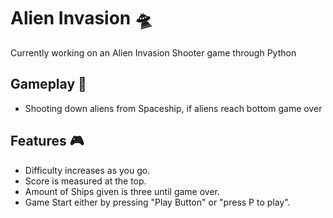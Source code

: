 # Alien Invasion 🛸
Currently working on an Alien Invasion Shooter game through Python

## Gameplay 👾
- Shooting down aliens from Spaceship, if aliens reach bottom game over

## Features 🎮
- Difficulty increases as you go.
- Score is measured at the top.
- Amount of Ships given is three until game over.
- Game Start either by pressing "Play Button" or "press P to play".

